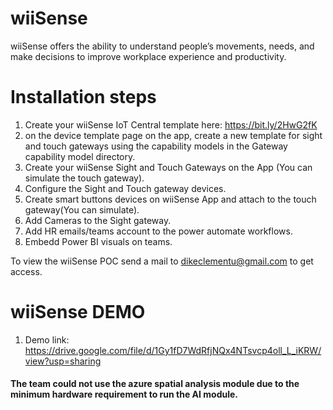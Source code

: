 # wiiSense
wiiSense offers the ability to understand people’s movements, needs, and make decisions to improve workplace experience and productivity.

# Installation steps
  1. Create your wiiSense IoT Central template here: https://bit.ly/2HwG2fK
  2. on the device template page on the app, create a new template for sight and touch gateways using the capability models in the Gateway capability model directory.
  3. Create your wiiSense Sight and Touch Gateways on the App (You can simulate the touch gateway).
  4. Configure the Sight and Touch gateway devices.
  5. Create smart buttons devices on wiiSense App and attach to the touch gateway(You can simulate).
  6. Add Cameras to the Sight gateway.
  7. Add HR emails/teams account to the power automate workflows.
  8. Embedd Power BI visuals on teams.
  
  
  To view the wiiSense POC send a mail to dikeclementu@gmail.com to get access.
  
 # wiiSense DEMO
  1. Demo link: https://drive.google.com/file/d/1Gy1fD7WdRfjNQx4NTsvcp4oll_L_iKRW/view?usp=sharing
 <h4>The team could not use the azure spatial analysis module due to the minimum hardware requirement to run the AI module.<h4>

  
